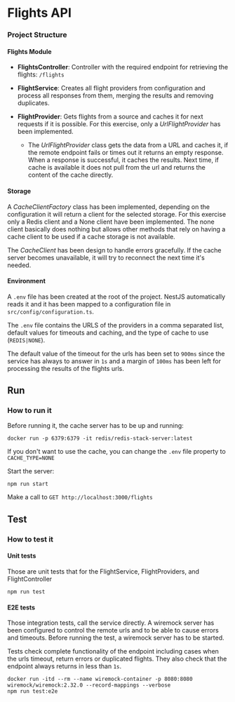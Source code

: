 # Flights API

### Project Structure

#### Flights Module
- **FlightsController**: Controller with the required endpoint for retrieving the flights: ```/flights```

- **FlightService**: Creates all flight providers from configuration and process all responses from them, merging the 
results and removing duplicates.

- **FlightProvider**: Gets flights from a source and caches it for next requests if it is possible. For this exercise,
only a _UrlFlightProvider_ has been implemented. 
  - The _UrlFlightProvider_ class gets the data from a URL and caches it, if the remote endpoint fails
or times out it returns an empty response. When a response is successful, it caches the results. Next
time, if cache is available it does not pull from the url and returns the content of the cache directly.

#### Storage
A _CacheClientFactory_ class has been implemented, depending on the configuration it will return a client for
the selected storage. For this exercise only a Redis client and a None client have been implemented. The none client
basically does nothing but allows other methods that rely on having a cache client to be used if a cache storage
is not available.

The _CacheClient_ has been design to handle errors gracefully. If the cache server becomes unavailable, it will try
to reconnect the next time it's needed.

#### Environment
A `.env` file has been created at the root of the project. NestJS automatically reads it and it has been mapped to
a configuration file in `src/config/configuration.ts`.

The `.env` file contains the URLS of the providers in a comma separated list, default values for timeouts and caching,
and the type of cache to use (`REDIS|NONE`).

The default value of the timeout for the urls has been set to `900ms` since the service has always to answer in `1s`
and a margin of `100ms` has been left for processing the results of the flights urls.

## Run
### How to run it
Before running it, the cache server has to be up and running:
```
docker run -p 6379:6379 -it redis/redis-stack-server:latest
```

If you don't want to use the cache, you can change the `.env` file property to `CACHE_TYPE=NONE`

Start the server:
```
npm run start
```

Make a call to `GET http://localhost:3000/flights`

## Test

### How to test it
#### Unit tests
Those are unit tests that for the FlightService, FlightProviders, and FlightController

```npm run test```

#### E2E tests
Those integration tests, call the service directly. A wiremock server has been configured to
control the remote urls and to be able to cause errors and timeouts. Before running the test,
a wiremock server has to be started.

Tests check complete functionality of the endpoint including cases when the urls timeout, return errors or
duplicated flights. They also check that the endpoint always returns in less than `1s`.

```
docker run -itd --rm --name wiremock-container -p 8080:8080 wiremock/wiremock:2.32.0 --record-mappings --verbose
npm run test:e2e
```
